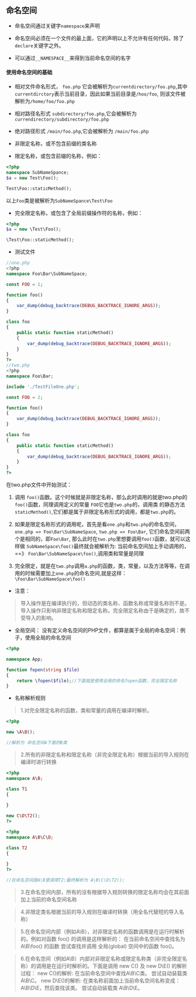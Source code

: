 ## 命名空间

* 命名空间通过关键字`namespace`来声明

* 命名空间必须在一个文件的最上面，它的声明以上不允许有任何代码，除了`declare`关键字之外。

* 可以通过`__NAMESPACE__`来得到当前命名空间的名字

#### 使用命名空间的基础 

* 相对文件命名形式， `foo.php` 它会被解析为`currentdirectory/foo.php`,其中`currentdirctory`表示当前目录，因此如果当前目录是`/hoo/foo`,
则该文件被解析为`/home/foo/foo.php`

* 相对路径名形式 `subdirectory/foo.php`,它会被解析为`currendirectory/subdirectory/foo.php`

* 绝对路径形式 `/main/foo.php`,它会被解析为 `/main/foo.php`

* 非限定名称，或不包含前缀的类名称

* 限定名称，或包含前缀的名称，例如：

```php
<?php
namespace SubNameSpance;
$a = new Test\Foo();

Test\Foo::staticMethod();
```

以上`Foo`类是被解析为`SubNameSpance\Test\Foo`

* 完全限定名称，或包含了全局前缀操作符的名称，例如：

```php
<?php
$a = new \Test\Foo();

\Test\Foo::staticMethod();
```

* 测试文件

```php
//one.php
<?php
namespace Foo\Bar\SubNameSpace;

const FOO = 1;

function foo()
{
    var_dump(debug_backtrace(DEBUG_BACKTRACE_IGNORE_ARGS));
}

class foo
{
    public static function staticMethod()
    {
        var_dump(debug_backtrace(DEBUG_BACKTRACE_IGNORE_ARGS));
    }
}
?>
//two.php
<?php
namespace Foo\Bar;

include './TestFileOne.php';

const FOO = 2;

function foo()
{
    var_dump(debug_backtrace(DEBUG_BACKTRACE_IGNORE_ARGS));
}

class foo
{
    public static function staticMethod()
    {
        var_dump(debug_backtrace(DEBUG_BACKTRACE_IGNORE_ARGS));
    }
}
?>

```

在two.php文件中开始测试：

1. 调用 `foo()`函数。这个时候就是非限定名称，那么此时调用的就是two.php的`foo()`函数，同理调用定义的常量 `FOO`它也是`two.php`的，调用类
的静态方法`staticMethod()`,它们都是属于非限定名称形式的调用，都是`two.php`的。

2. 如果是限定名称形式的调用呢，首先是看`one.php`和`two.php`的命名空间，`one.php => Foo\Bar\SubNameSpace`, `two.php => Foo\Bar`,
它们命名空间前两个是相同的，即`Foo\Bar`, 那么此时在`two.php`里想要调用`foo()`函数，就可以这样做 `SubNameSpace\foo()`最终就会被解析为:
当前命名空间加上手动调用的，==》 `Foo\Bar\SubNameSpace\foo()`,调用类和常量是同理

3. 完全限定，就是在`two.php`调用`a.php`的函数，类，常量，以及方法等等，在调用的时候需要加上`one.php`的命名空间,就是这样：`\Foo\Bar\SubNameSpace\foo()`


* 注意：

> 导入操作是在编译执行的，但动态的类名称、函数名称或常量名称则不是。
导入操作只影响非限定名称和限定名称。完全限定名称由于是确定的，故不受导入的影响。

* 全局空间： 没有定义命名空间的PHP文件，都算是属于全局的命名空间：例子，使用全局的命名空间

```php
<?php

namespace App;

function fopen(string $file)
{
    return \fopen($file);//下面就是使用全局的命名fopen函数，完全限定名称
}

```

* 名称解析规则

>1.对完全限定名称的函数，类和常量的调用在编译时解析。

```php
<?php

new \A\B();

//解析为 命名空间A下面的B类
```

>2.所有的非限定名称和限定名称（非完全限定名称）根据当前的导入规则在编译时进行转换

```php
<?php
namespace A\B;

class T1
{
    
}

new C\D\T2();
?>

<?php
namespace A\B\C\D;

class T2
{
    
}
?>

//在命名空间是A\B里调用T2;最终解析为 A\B\C\D\T2();
```

>3.在命名空间内部，所有的没有根据导入规则转换的限定名称均会在其前面加上当前的命名空间名称


>4.非限定类名根据当前的导入规则在编译时转换（用全名代替短的导入名称）

>5.在命名空间内部（例如A\B），对非限定名称的函数调用是在运行时解析的。例如对函数 foo() 的调用是这样解析的：
   在当前命名空间中查找名为 A\B\foo() 的函数
   尝试查找并调用 全局(global) 空间中的函数 foo()。
   
>6.在命名空间（例如A\B）内部对非限定名称或限定名称类（非完全限定名称）的调用是在运行时解析的。下面是调用 new C() 及 new D\E() 的解析过程： new C()的解析:
  在当前命名空间中查找A\B\C类。
  尝试自动装载类A\B\C。
  new D\E()的解析:
  在类名称前面加上当前命名空间名称变成：A\B\D\E，然后查找该类。
  尝试自动装载类 A\B\D\E。   

















